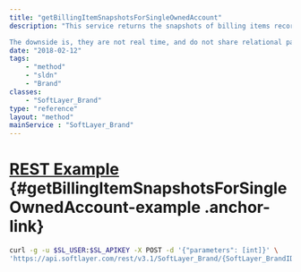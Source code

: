 ```yaml
---
title: "getBillingItemSnapshotsForSingleOwnedAccount"
description: "This service returns the snapshots of billing items recorded periodically given an account ID. The provided account ID must be owned by the brand that calls this service. In this context, it can be interpreted that the billing items snapshots belong to both the account and that accounts brand. Retrieving billing item snapshots is more performant than retrieving billing items directly and performs less relational joins improving retrieval efficiency. 

The downside is, they are not real time, and do not share relational parity with the original billing item. "
date: "2018-02-12"
tags:
    - "method"
    - "sldn"
    - "Brand"
classes:
    - "SoftLayer_Brand"
type: "reference"
layout: "method"
mainService : "SoftLayer_Brand"
---
```


# [REST Example](#getBillingItemSnapshotsForSingleOwnedAccount-example) <a href="/article/rest/"><i class="fas fa-question"></i></a> {#getBillingItemSnapshotsForSingleOwnedAccount-example .anchor-link} 
```bash
curl -g -u $SL_USER:$SL_APIKEY -X POST -d '{"parameters": [int]}' \
'https://api.softlayer.com/rest/v3.1/SoftLayer_Brand/{SoftLayer_BrandID}/getBillingItemSnapshotsForSingleOwnedAccount'
```
